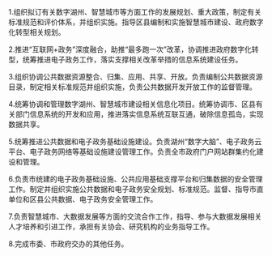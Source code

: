 1.组织拟订有关数字湖州、智慧城市等方面工作的发展规划、重大政策，制定有关标准规范和评价体系，并组织实施。指导区县编制和实施智慧城市建设、政府数字化转型相关规划。

2.推进“互联网+政务”深度融合，助推“最多跑一次”改革，协调推进政府数字化转型，统筹推进电子政务工作，落实支撑相关改革举措的信息系统建设任务。

3.组织协调公共数据资源整合、归集、应用、共享、开放。负责编制公共数据资源目录，制定相关标准规范并组织实施，负责公共数据开发开放工作的监督管理。

4.统筹协调和管理数字湖州、智慧城市建设相关信息化项目。统筹协调市、区县有关部门信息系统的开发和应用，推进落实信息系统互联互通，破除信息孤岛，实现数据共享。

5.统筹推进公共数据和电子政务基础设施建设。负责湖州“数字大脑”、电子政务云平台、电子政务网络等基础设施建设管理工作。负责全市政府门户网站群集约化建设和管理。

6.负责市统建的电子政务基础设施、公共应用基础支撑平台和归集数据的安全管理工作。制定并组织实施公共数据和电子政务安全规划、标准规范。监督、指导市直单位和区县公共数据、电子政务安全管理工作。

7.负责智慧城市、大数据发展等方面的交流合作工作，指导、参与大数据发展相关人才培养和引进工作，承担有关协会、研究机构的业务指导工作。

8.完成市委、市政府交办的其他任务。